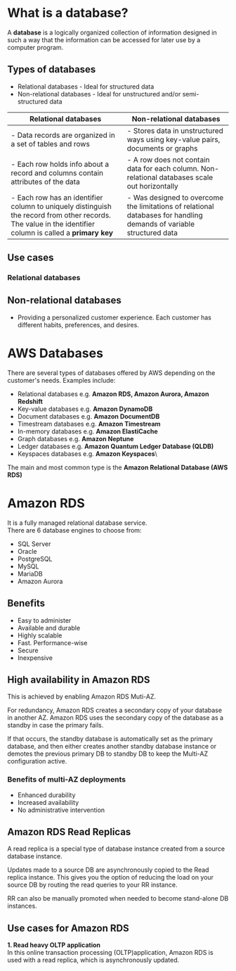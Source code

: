 # What is a database?
A **database** is a logically organized collection of information designed in such a way that the information can be accessed for later use by a computer program.

## Types of databases
- Relational databases - Ideal for structured data
- Non-relational databases - Ideal for unstructured and/or semi-structured data

| Relational databases | Non-relational databases|
|----------------------|-------------------------|
| - Data records are organized in a set of tables and rows |- Stores data in unstructured ways using key-value pairs, documents or graphs |
| - Each row holds info about a record and columns contain attributes of the data|- A row does not contain data for each column. Non-relational databases scale out horizontally |
| - Each row has an identifier column to uniquely distinguish the record from other records. The value in the identifier column is called a **primary key**|- Was designed to overcome the limitations of relational databases for handling demands of variable structured data |

## Use cases
### Relational databases



## Non-relational databases
- Providing a personalized customer experience. Each customer has different habits, preferences, and desires.


# AWS Databases
There are several types of databases offered by AWS depending on the customer's needs. Examples include:
- Relational databases e.g. **Amazon RDS, Amazon Aurora, Amazon Redshift**
- Key-value databases e.g. **Amazon DynamoDB**
- Document databases e.g. **Amazon DocumentDB**
- Timestream databases e.g. **Amazon Timestream**
- In-memory databases e.g. **Amazon ElastiCache**
- Graph databases e.g. **Amazon Neptune**
- Ledger databases e.g. **Amazon Quantum Ledger Database (QLDB)**
- Keyspaces databases e.g. **Amazon Keyspaces**\


The main and most common type is the **Amazon Relational Database (AWS RDS)**

# Amazon RDS
It is a fully managed relational database service.\
There are 6 database engines to choose from:
- SQL Server
- Oracle
- PostgreSQL
- MySQL
- MariaDB
- Amazon Aurora

## Benefits
- Easy to administer
- Available and durable
- Highly scalable
- Fast. Performance-wise
- Secure
- Inexpensive

## High availability in Amazon RDS
This is achieved by enabling Amazon RDS Muti-AZ.

For redundancy, Amazon RDS creates a secondary copy of your database in another AZ. Amazon RDS uses the secondary copy of the database as a standby in case the primary fails.

If that occurs, the standby database is automatically set as the primary database, and then either creates another standby database instance or demotes the previous primary DB to standby DB to keep the Multi-AZ configuration active.

### Benefits of multi-AZ deployments
- Enhanced durability
- Increased availability
- No administrative intervention

## Amazon RDS Read Replicas
A read replica is a special type of database instance created from a source database instance.

Updates made to a source DB are asynchronously copied to the Read replica instance. This gives you the option of reducing the load on your source DB by routing the read queries to your RR instance.

RR can also be manually promoted when needed to become stand-alone DB instances.

## Use cases for Amazon RDS
**1. Read heavy OLTP application**\
In this online transaction processing (OLTP)application, Amazon RDS is used with a read replica, which is asynchronously updated.



